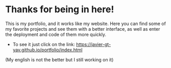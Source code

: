 # Thanks for being in here!

This is my portfolio, and it works like my website.
Here you can find some of my favorite projects and see them with a better
interface, as well as enter the deployment and code of them more quickly.

  - To see it just click on the link: https://javier-gt-yav.github.io/portfolio/index.html

(My english is not the better but I still working on it)
